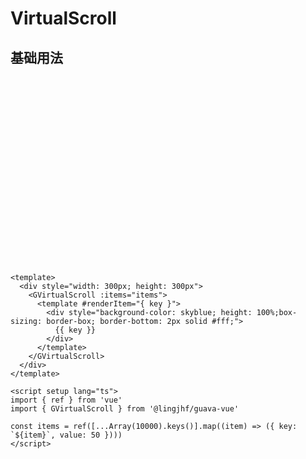 # VirtualScroll

## 基础用法

<div style="width: 300px; height: 300px">
  <GVirtualScroll v-if="GVirtualScroll" :items="items">
    <template #renderItem="{ key }">
      <div style="background-color: skyblue; height: 100%;box-sizing: border-box; border-bottom: 2px solid #fff;">
        {{ key }}
      </div>
    </template>
  </GVirtualScroll>
</div>

<script setup lang="ts">
import { onMounted, shallowRef, defineAsyncComponent } from 'vue'
import type { Component } from 'vue'
const GVirtualScroll = shallowRef<Component>()
const items = [...Array(10000).keys()].map((item) => ({ key: `${item}`, value: 50 }))
onMounted(() => {
  GVirtualScroll.value = defineAsyncComponent(async () => {
    const res = await import('@lingjhf/guava-vue')
    return res.GVirtualScroll
  })
})
</script>

``` vue
<template>
  <div style="width: 300px; height: 300px">
    <GVirtualScroll :items="items">
      <template #renderItem="{ key }">
        <div style="background-color: skyblue; height: 100%;box-sizing: border-box; border-bottom: 2px solid #fff;">
          {{ key }}
        </div>
      </template>
    </GVirtualScroll>
  </div>
</template>

<script setup lang="ts">
import { ref } from 'vue'
import { GVirtualScroll } from '@lingjhf/guava-vue'

const items = ref([...Array(10000).keys()].map((item) => ({ key: `${item}`, value: 50 })))
</script>

```
